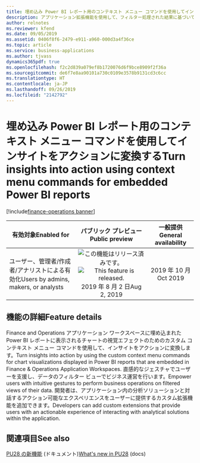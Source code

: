 ```yaml
---
title: 埋め込み Power BI レポート用のコンテキスト メニュー コマンドを使用してインサイトをアクションに変換する
description: アプリケーション拡張機能を使用して、フィルター処理された結果に基づいて Power BI レポートのビジュアルのカスタム メニュー項目アクションを作成します
author: relnotes
ms.reviewer: kfend
ms.date: 09/05/2019
ms.assetid: 0406f8f6-2479-e911-a960-000d3a4f36ce
ms.topic: article
ms.service: business-applications
ms.author: tjvass
dynamics365pdf: true
ms.openlocfilehash: f2c2d839a079ef8b1720076d6f9bce8909f2f36a
ms.sourcegitcommit: de6f7e8aa90101a730c0109e3578b9131cd3c6cc
ms.translationtype: HT
ms.contentlocale: ja-JP
ms.lasthandoff: 09/26/2019
ms.locfileid: "2142792"
---
```

# <a name="turn-insights-into-action-using-context-menu-commands-for-embedded-power-bi-reports"></a><span data-ttu-id="a8cb1-103">埋め込み Power BI レポート用のコンテキスト メニュー コマンドを使用してインサイトをアクションに変換する</span><span class="sxs-lookup"><span data-stu-id="a8cb1-103">Turn insights into action using context menu commands for embedded Power BI reports</span></span>
[!include[finance-operations banner](../includes/finance-operations.md)]

| <span data-ttu-id="a8cb1-104">有効対象</span><span class="sxs-lookup"><span data-stu-id="a8cb1-104">Enabled for</span></span>    |  <span data-ttu-id="a8cb1-105">パブリック プレビュー</span><span class="sxs-lookup"><span data-stu-id="a8cb1-105">Public preview</span></span> | <span data-ttu-id="a8cb1-106">一般提供</span><span class="sxs-lookup"><span data-stu-id="a8cb1-106">General availability</span></span> | 
| ---------- | :----------: |:----------: |
|<span data-ttu-id="a8cb1-107">ユーザー、管理者/作成者/アナリストによる有効化</span><span class="sxs-lookup"><span data-stu-id="a8cb1-107">Users by admins, makers, or analysts</span></span>|<span data-ttu-id="a8cb1-108">![この機能はリリース済みです。](/dynamics365-release-plan/media/green-checkmark.png "この機能はリリース済みです。")</span><span class="sxs-lookup"><span data-stu-id="a8cb1-108">![This feature is released.](/dynamics365-release-plan/media/green-checkmark.png "This feature is released.")</span></span> <span data-ttu-id="a8cb1-109">2019 年 8 月 2 日</span><span class="sxs-lookup"><span data-stu-id="a8cb1-109">Aug 2, 2019</span></span>| <span data-ttu-id="a8cb1-110">2019 年 10 月</span><span class="sxs-lookup"><span data-stu-id="a8cb1-110">Oct 2019</span></span>|






## <a name="feature-details"></a><span data-ttu-id="a8cb1-111">機能の詳細</span><span class="sxs-lookup"><span data-stu-id="a8cb1-111">Feature details</span></span>
<!--feature detail start -->
<span data-ttu-id="a8cb1-112">Finance and Operations アプリケーション ワークスペースに埋め込まれた Power BI レポートに表示されるチャートの視覚エフェクトのためのカスタム コンテキスト メニュー コマンドを使用して、インサイトをアクションに変換します。</span><span class="sxs-lookup"><span data-stu-id="a8cb1-112">Turn insights into action by using the custom context menu commands for chart visualizations displayed in Power BI reports that are embedded in Finance & Operations Application Workspaces.</span></span> <span data-ttu-id="a8cb1-113">直感的なジェスチャでユーザーを支援し、データのフィルター ビューでビジネス運営を行います。</span><span class="sxs-lookup"><span data-stu-id="a8cb1-113">Empower users with intuitive gestures to perform business operations on filtered views of their data.</span></span> <span data-ttu-id="a8cb1-114">開発者は、アプリケーション内の分析ソリューションと対話するアクション可能なエクスペリエンスをユーザーに提供するカスタム拡張機能を追加できます。</span><span class="sxs-lookup"><span data-stu-id="a8cb1-114">Developers can add custom extensions that provide users with an actionable experience of interacting with analytical solutions within the application.</span></span>
<!--feature detail end -->












## <a name="see-also"></a><span data-ttu-id="a8cb1-115">関連項目</span><span class="sxs-lookup"><span data-stu-id="a8cb1-115">See also</span></span>

<span data-ttu-id="a8cb1-116">[PU28 の新機能](https://docs.microsoft.com/dynamics365/unified-operations/fin-and-ops/get-started/whats-new-platform-update-28) (ドキュメント)</span><span class="sxs-lookup"><span data-stu-id="a8cb1-116">[What's new in PU28](https://docs.microsoft.com/dynamics365/unified-operations/fin-and-ops/get-started/whats-new-platform-update-28) (docs)</span></span>
